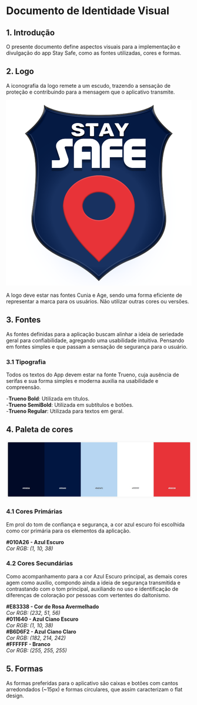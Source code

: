 # Documento de Identidade Visual

## 1. Introdução
O presente documento define aspectos visuais para a implementação e divulgação do app Stay Safe, como as fontes utilizadas, cores e formas.

## 2. Logo
A iconografia da logo remete a um escudo, trazendo a sensação de proteção e contribuindo para a mensagem que o aplicativo transmite.

![Logo](../images/visual-identity/logo.png)

A logo deve estar nas fontes Cunia e Age, sendo uma forma eficiente de representar a marca para os usuários. Não utilizar outras cores ou versões.

## 3. Fontes
As fontes definidas para a aplicação buscam alinhar a ideia de seriedade geral para confiabilidade, agregando uma usabilidade intuitiva. Pensando em fontes simples e que passam a sensação de segurança para o usuário.

### 3.1 Tipografia
Todos os textos do App devem estar na fonte Trueno, cuja ausência de serifas e sua forma simples e moderna auxilia na usabilidade e compreensão.<br>

-**Trueno Bold**: Utilizada em títulos.  
-**Trueno SemiBold**: Utilizada em subtítulos e botões.  
-**Trueno Regular**: Utilizada para textos em geral.  

## 4. Paleta de cores
![Cores](../images/visual-identity/cores.jpeg)
 

### 4.1 Cores Primárias
 Em prol do tom de confiança e segurança, a cor azul escuro foi escolhida como cor primária para os elementos da aplicação.

**#010A26 - Azul Escuro**  
      *Cor RGB: (1, 10, 38)*  

### 4.2 Cores Secundárias
Como acompanhamento para a cor Azul Escuro principal, as demais cores agem como auxílio, compondo ainda a ideia de segurança transmitida e contrastando com o tom principal, auxiliando no uso e identificação de diferenças de coloração por pessoas com vertentes do daltonismo.<br>

**#E83338 - Cor de Rosa Avermelhado**  
      *Cor RGB: (232, 51, 56)*  
**#011640 - Azul Ciano Escuro**  
      *Cor RGB: (1, 10, 38)*  
**#B6D6F2 - Azul Ciano Claro**  
      *Cor RGB: (182, 214, 242)*  
**#FFFFFF - Branco**  
      *Cor RGB: (255, 255, 255)*  

## 5. Formas
As formas preferidas para o aplicativo são caixas e botões com cantos arredondados (~15px) e formas circulares, que assim caracterizam o flat design.

